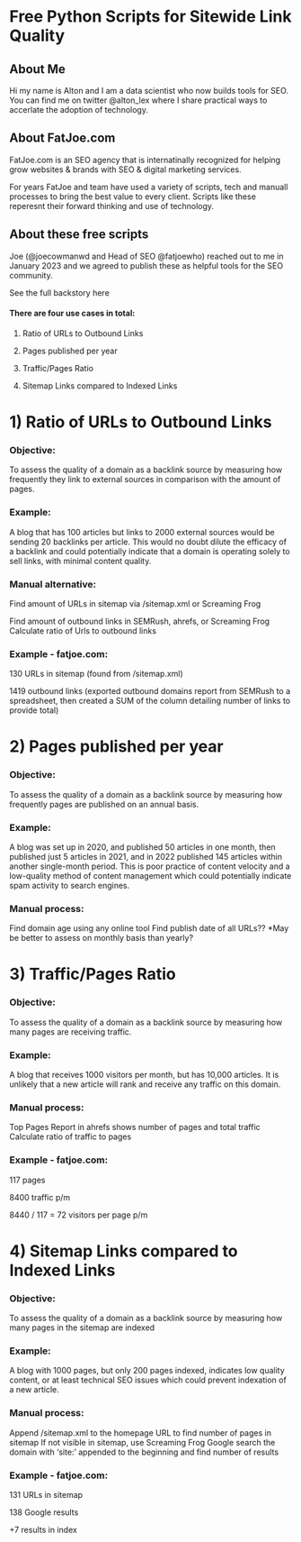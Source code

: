 
# Free Python Scripts for Sitewide Link Quality



## About Me

Hi my name is Alton and I am a data scientist who now builds tools for SEO. You can find me on twitter @alton_lex where I share practical ways to accerlate the adoption of technology.


## About FatJoe.com

FatJoe.com is an SEO agency that is internatinally recognized for helping grow websites & brands with SEO & digital marketing services. 


For years FatJoe and team have used a variety of scripts, tech and manuall processes to bring the best value to every client. Scripts like these reperesnt their forward thinking and use of technology.



## About these free scripts

Joe (@joecowmanwd and Head of SEO @fatjoewho) reached out to me in January 2023 and we agreed to publish these as helpful tools for the SEO community.

See the full backstory here 


#### There are four use cases in total:

1) Ratio of URLs to Outbound Links

2) Pages published per year

3) Traffic/Pages Ratio

4) Sitemap Links compared to Indexed Links






# 1) Ratio of URLs to Outbound Links

### Objective:

To assess the quality of a domain as a backlink source by measuring how frequently they link to external sources in comparison with the amount of pages. 

### Example: 

A blog that has 100 articles but links to 2000 external sources would be sending 20 backlinks per article. This would no doubt dilute the efficacy of a backlink and could potentially indicate that a domain is operating solely to sell links, with minimal content quality.

### Manual alternative:

Find amount of URLs in sitemap via /sitemap.xml or Screaming Frog

Find amount of outbound links in SEMRush, ahrefs, or Screaming Frog 
Calculate ratio of Urls to outbound links

### Example - fatjoe.com:

130 URLs in sitemap (found from /sitemap.xml)

1419 outbound links (exported outbound domains report from SEMRush to a spreadsheet, then created a SUM of the column detailing number of links to provide total)








# 2) Pages published per year


### Objective:

To assess the quality of a domain as a backlink source by measuring how frequently pages are published on an annual basis.

### Example:

A blog was set up in 2020, and published 50 articles in one month, then published just 5 articles in 2021, and in 2022 published 145 articles within another single-month period. This is poor practice of content velocity and a low-quality method of content management which could potentially indicate spam activity to search engines. 

### Manual process:

Find domain age using any online tool
Find publish date of all URLs??
*May be better to assess on monthly basis than yearly?





# 3) Traffic/Pages Ratio

### Objective: 

To assess the quality of a domain as a backlink source by measuring how many pages are receiving traffic.

### Example: 

A blog that receives 1000 visitors per month, but has 10,000 articles. It is unlikely that a new article will rank and receive any traffic on this domain.

### Manual process:

Top Pages Report in ahrefs shows number of pages and total traffic
Calculate ratio of traffic to pages

### Example - fatjoe.com:

117 pages

8400 traffic p/m

8440 / 117 = 72 visitors per page p/m







# 4) Sitemap Links compared to Indexed Links

### Objective: 

To assess the quality of a domain as a backlink source by measuring how many pages in the sitemap are indexed

### Example: 

A blog with 1000 pages, but only 200 pages indexed, indicates low quality content, or at least technical SEO issues which could prevent indexation of a new article. 

### Manual process:

Append /sitemap.xml to the homepage URL to find number of pages in sitemap
If not visible in sitemap, use Screaming Frog
Google search the domain with ‘site:’ appended to the beginning and find number of results

### Example - fatjoe.com:

131 URLs in sitemap

138 Google results 

+7 results in index 
